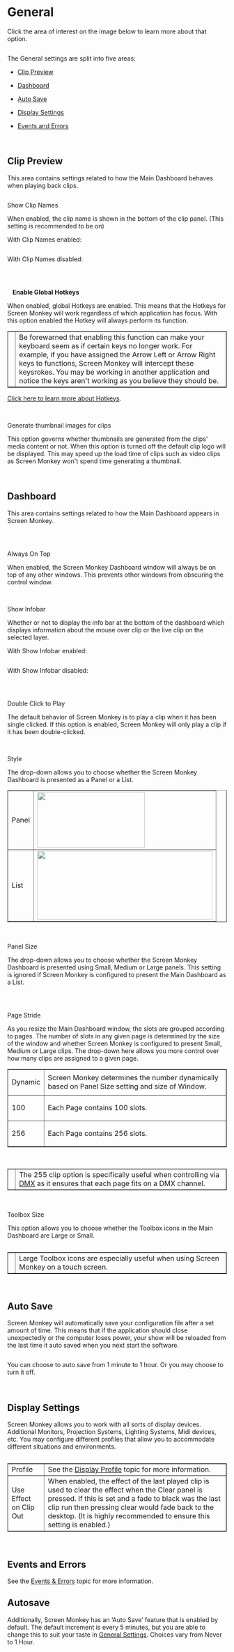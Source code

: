 <h1>General</h1>
<p>Click the area of interest on the image below to learn more about that 
 option.</p>
<p class="hcp2"><img alt="" src="../../../images/SettingsDialogGeneral.png" usemap="#MAP419532842" border="0" class="hcp3">
<map id="MAP419532842" name="MAP419532842">
<area shape="rect" coords="6, 25, 133, 39" href="General.md" alt="">
<area shape="rect" coords="6, 41, 133, 57" href="DisplayRenderer.md" alt="">
<area shape="rect" coords="6, 59, 133, 75" href="ACN.md" alt="">
<area shape="rect" coords="6, 77, 133, 93" href="Artnet.md" alt="">
<area shape="rect" coords="6, 94, 133, 110" href="CITP.md" alt="">
<area shape="rect" coords="6, 112, 133, 128" href="Network.md" alt="">
<area shape="rect" coords="6, 129, 133, 145" href="MouseandKeyboard.md" alt="">
<area shape="rect" coords="6, 147, 133, 163" href="MIDI.md" alt="">
<area shape="rect" coords="6, 164, 133, 180" href="ProUpgrade.md" alt="">
<area shape="rect" coords="6, 182, 133, 198" href="Statistics.md" alt="">
<area shape="rect" coords="154, 45, 235, 59" href="#Show_Clip_Names" alt="">
<area shape="rect" coords="154, 60, 443, 74" href="#Enable_Global_Hotkeys" alt="">
<area shape="rect" coords="154, 75, 460, 89" href="#Generate_Thumbnails" alt="">
<area shape="rect" coords="150, 108, 224, 122" href="#Always_On_Top" alt="">
<area shape="rect" coords="150, 123, 385, 137" href="#Show_Infobar" alt="">
<area shape="rect" coords="150, 137, 244, 151" href="#Double_Click_to_Play" alt="">
<area shape="rect" coords="150, 157, 340, 177" href="#Style" alt="">
<area shape="rect" coords="348, 157, 553, 177" href="#Panel_Size" alt="">
<area shape="rect" coords="348, 178, 553, 198" href="#Toolbox_Size" alt="">
<area shape="rect" coords="150, 179, 340, 199" href="#Page_Stride" alt="">
<area shape="rect" coords="153, 215, 469, 235" href="#Auto_Save" alt="">
<area shape="rect" coords="462, 313, 557, 340" href="../EventsandErrors.md" alt="">
<area shape="rect" coords="153, 256, 556, 277" href="#Profile" alt="">
<area shape="rect" coords="153, 276, 261, 292" href="#Use_Effect_on_Clip_Out" alt="">
</map> </p>
<p>The <span class="hcp4">General</span> settings are split 
 into five areas:</p>
<ul type="disc">
	<li><p><a href="#Clip_Preview">Clip Preview</a></p></li>
	<li><p><a href="#Dashboard">Dashboard</a></p></li>
	<li><p><a href="#Auto_Save">Auto Save</a></p></li>
	<li><p><a href="General.md#Display_Settings">Display Settings</a></p></li>
	<li><p><a href="General.md#Events_and_Errors">Events and Errors</a></p></li>
</ul>
<p>&#160;</p>
<h2><a name="Clip_Preview"></a>Clip Preview</h2>
<p>This area contains settings related to how the Main Dashboard behaves 
 when playing back clips.</p>
<p class="hcp2"><img alt="" src="../../../images/ClipPreview.png" border="0" class="hcp3"> </p>
<p class="hcp5"><a name="Show_Clip_Names"></a>Show Clip Names</p>
<p class="hcp2">When enabled, the clip name is shown in the 
 bottom of the clip panel. (This setting is recommended to be on)</p>
<p class="hcp6">With Clip Names enabled:</p>
<p class="hcp7"><img src="../../../images/ClipNamesOn.png" alt="" border="0" class="hcp8"></p>
<p class="hcp6">With Clip Names disabled:</p>
<p class="hcp7"><img src="../../../images/ClipNamesOff.png" alt="" border="0" class="hcp8"></p>
<p>&#160;</p>
<p style="font-weight: bold; margin-left: 12px;"><a name="Enable_Global_Hotkeys"></a>Enable 
 Global Hotkeys</p>
<p class="hcp2">When enabled, global Hotkeys are enabled. 
 This means that the Hotkeys for Screen Monkey will work regardless of 
 which application has focus. With this option enabled the Hotkey will 
 always perform its function.</p>
<table cellspacing="0" border="1" class="hcp9">
	<col>
	<col>
	<tr>
		<td class="hcp10"><img src="../../../images/Noteimage.png" alt="" border="0" class="hcp8"></td>
		<td>Be forewarned that enabling this function can make your keyboard 
		 seem as if certain keys no longer work. For example, if you have 
		 assigned the Arrow Left or Arrow Right keys to functions, Screen 
		 Monkey will intercept these keysrokes. You may be working in another 
		 application and notice the keys aren't working as you believe 
		 they should be.</td>
	</tr>
</table>
<p class="hcp2"><a href="../../Hotkeys.md">Click here to 
 learn more about Hotkeys</a>.</p>
<p>&#160;</p>
<p class="hcp5"><a name="Generate_Thumbnails"></a>Generate 
 thumbnail images for clips</p>
<p class="hcp2">This option governs whether thumbnails are 
 generated from the clips' media content or not. When this option is turned 
 off the default clip logo will be displayed. This may speed up the load 
 time of clips such as video clips as Screen Monkey won't spend time generating 
 a thumbnail.</p>
<p class="hcp5">&#160;</p>
<h2><a name="Dashboard"></a>Dashboard</h2>
<p>This area contains settings related to how the Main Dashboard appears 
 in Screen Monkey.</p>
<p class="hcp2"><img alt="" src="../../../images/Dashboard.png" border="0" class="hcp3"></p>
<p>&#160;</p>
<p class="hcp5"><a name="Always_On_Top"></a>Always On Top</p>
<p>When enabled, the Screen Monkey Dashboard window will always be on top 
 of any other windows. This prevents other windows from obscuring the control 
 window.</p>
<p>&#160;</p>
<p class="hcp5"><a name="Show_Infobar"></a>Show Infobar</p>
<p>W<span class="rvts10">hether or not to display the info bar at the bottom 
 of the dashboard which displays information about the mouse over clip 
 or the live clip on the selected layer.</span></p>
<p class="hcp11"><span class="rvts10">With 
 Show Infobar enabled:</span></p>
<p class="hcp12"><img alt="" src="../../../images/Infobar.png" border="0" class="hcp3"></p>
<p class="hcp11">With Show Infobar disabled:</p>
<p class="hcp12"><img alt="" src="../../../images/NoInfobar.png" border="0" class="hcp3"></p>
<p>&#160;</p>
<p><a name="Double_Click_to_Play"></a><span class="hcp4">Double 
 Click to Play</span></p>
<p>The default behavior of Screen Monkey is to play a clip when it has 
 been single clicked. If this option is enabled, Screen Monkey will only 
 play a clip if it has been double-clicked.</p>
<p>&#160;</p>
<p><a name="Style"></a><span class="hcp4">Style</span></p>
<p>The drop-down allows you to choose whether the Screen Monkey Dashboard 
 is presented as a Panel or a List.</p>
<table cellspacing="0" border="1" class="hcp13">
	<col>
	<col>
	<tr>
		<td class="hcp10"><span class="hcp4">Panel</span></td>
		<td><img alt="" src="../../../images/img_321.jpg" width="247" height="128" border="0" class="hcp3"></td>
	</tr>
	<tr>
		<td class="hcp10"><span class="hcp4">List</span></td>
		<td><img alt="" src="../../../images/img_322.jpg" width="402" height="158" border="0" class="hcp3"></td>
	</tr>
</table>
<p>&#160;</p>
<p class="hcp5"><a name="Panel_Size"></a>Panel Size</p>
<p>The drop-down allows you to choose whether the Screen Monkey Dashboard 
 is presented using Small, Medium or Large panels. This setting is ignored 
 if Screen Monkey is configured to present the Main Dashboard as a List.</p>
<p class="hcp2"><img alt="" src="../../../images/PanelSize.png" border="0" class="hcp3"></p>
<p>&#160;</p>
<p class="hcp5"><a name="Page_Stride"></a>Page Stride</p>
<p>As you resize the Main Dashboard window, the slots are grouped according 
 to pages. The number of slots in any given page is determined by the size 
 of the window and whether Screen Monkey is configured to present Small, 
 Medium or Large clips. The drop-down here allows you more control over 
 how many clips are assigned to a given page.</p>
<table cellspacing="0" border="1" class="hcp9">
	<col>
	<col>
	<tr>
		<td class="hcp10"><p class="hcp14"><span class="hcp4">Dynamic</span></p></td>
		<td>Screen Monkey determines the number dynamically based on Panel 
		 Size setting and size of Window.</td>
	</tr>
	<tr>
		<td class="hcp10"><p class="hcp14"><span class="hcp4">100</span></p></td>
		<td>Each Page contains 100 slots.</td>
	</tr>
	<tr>
		<td class="hcp10"><p class="hcp14"><span class="hcp4">256</span></p></td>
		<td>Each Page contains 256 slots.</td>
	</tr>
</table>
<p>&#160;</p>
<table cellspacing="0" border="1" class="hcp9">
	<col>
	<col>
	<tr>
		<td class="hcp10"><img src="../../../images/Tipimage.png" alt="" border="0" class="hcp8"></td>
		<td>The 255 clip option is specifically useful when controlling 
		 via <a href="../DMXControl.md">DMX</a> as it ensures that each 
		 page fits on a DMX channel.</td>
	</tr>
</table>
<p>&#160;</p>
<p class="hcp5"><a name="Toolbox_Size"></a>Toolbox Size</p>
<p>This option allows you to choose whether the Toolbox icons in the Main 
 Dashboard are Large or Small.</p>
<p class="hcp2"><img src="../../../images/ToolboxSize.png" alt="" border="0" class="hcp8"></p>
<table cellspacing="0" border="1" class="hcp13">
	<col>
	<col>
	<tr>
		<td><img src="../../../images/Tipimage.png" alt="" border="0" class="hcp8"></td>
		<td>Large Toolbox icons are especially useful when using Screen 
		 Monkey on a touch screen.</td>
	</tr>
</table>
<p class="hcp2">&#160;</p>
<h2><a name="Auto_Save"></a>Auto Save</h2>
<p>Screen Monkey will automatically save your configuration file after 
 a set amount of time. This means that if the application should close 
 unexpectedly or the computer loses power, your show will be reloaded from 
 the last time it auto saved when you next start the software.</p>
<p class="hcp2"><img src="../../../images/AutoSave.png" alt="" border="0" class="hcp8"></p>
<p>You can choose to auto save from 1 minute to 1 hour. Or you may choose 
 to turn it off.</p>
<p>&#160;</p>
<h2><a name="Display_Settings"></a>Display Settings</h2>
<p>Screen Monkey allows you to work with all sorts of display devices. 
 Additional Monitors, Projection Systems, Lighting Systems, Midi devices, 
 etc. You may configure different profiles that allow you to accommodate 
 different situations and environments.</p>
<p class="hcp2"><img src="../../../images/DisplaySettings.png" alt="" border="0" class="hcp8"></p>
<table cellspacing="0" border="1" class="hcp9">
	<col>
	<col>
	<tr>
		<td class="hcp10"><a name="Profile"></a>
		<span class="hcp4">Profile</span></td>
		<td>See the <a class="rvts15" href="../DisplayProfiles.md">Display 
		 Profile</a> topic for more information.</td>
	</tr>
	<tr>
		<td class="hcp10"><a name="Use_Effect_on_Clip_Out"></a>
		<span class="hcp4">Use Effect on Clip Out</span></td>
		<td>When enabled, the effect of the last played clip is used to 
		 clear the effect when the Clear panel is pressed. If this is set 
		 and a fade to black was the last clip run then pressing clear 
		 would fade back to the desktop. (It is highly recommended to ensure 
		 this setting is enabled.)</td>
	</tr>
</table>
<p class="hcp2">&#160;</p>
<h2><a name="Events_and_Errors"></a>Events and Errors</h2>
<p>See the <a class="rvts15" href="../EventsAndErrors.md">Events &amp; 
 Errors</a> topic for more information.</p>


## Autosave
Additionally, Screen Monkey has an ‘Auto Save’ feature that is enabled by default. The default increment is every 5 minutes, but you are able to change this to suit your taste in [General Settings](../Settings/General.md). Choices vary from Never to 1 Hour.
